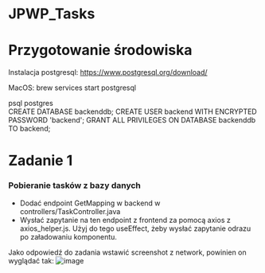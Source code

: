 # JPWP_Tasks

# Przygotowanie środowiska

Instalacja postgresql: https://www.postgresql.org/download/

MacOS:  brew services start postgresql   
       
psql postgres  
CREATE DATABASE backenddb;
CREATE USER backend WITH ENCRYPTED PASSWORD 'backend';
GRANT ALL PRIVILEGES ON DATABASE backenddb TO backend;

# Zadanie 1
### Pobieranie tasków z bazy danych
- Dodać endpoint GetMapping w backend w controllers/TaskController.java
- Wysłać zapytanie na ten endpoint z frontend za pomocą axios z axios_helper.js. Użyj do tego useEffect, żeby wysłać zapytanie odrazu po załadowaniu komponentu.

Jako odpowiedź do zadania wstawić screenshot z network, powinien on wyglądać tak:
![image](https://github.com/zapjur/JPWP_Tasks/assets/62191962/34be935a-d78a-4bcc-aef9-57f813c50258)

